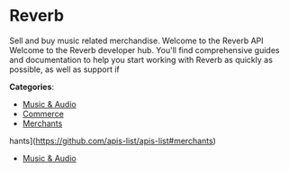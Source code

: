 # Reverb


Sell and buy music related merchandise. Welcome to the Reverb API Welcome to the Reverb developer hub. You'll find comprehensive guides and documentation to help you start working with Reverb as quickly as possible, as well as support if



**Categories**:
- [Music & Audio](https://github.com/apis-list/apis-list#music-and-audio)
- [Commerce](https://github.com/apis-list/apis-list#commerce)
- [Merchants](https://github.com/apis-list/apis-list#merchants)



hants](https://github.com/apis-list/apis-list#merchants)
- [Music & Audio](https://github.com/apis-list/apis-list#music-and-audio)



